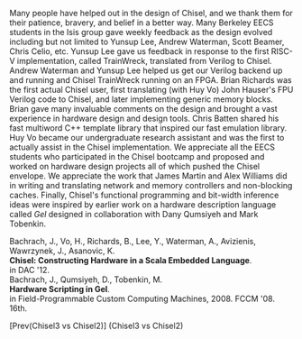 Many people have helped out in the design of Chisel, and we thank them
for their patience, bravery, and belief in a better way.  Many
Berkeley EECS students in the Isis group gave weekly feedback as the
design evolved including but not limited to Yunsup Lee, Andrew
Waterman, Scott Beamer, Chris Celio, etc.  Yunsup Lee gave us feedback
in response to the first RISC-V implementation, called TrainWreck,
translated from Verilog to Chisel.  Andrew Waterman and Yunsup Lee
helped us get our Verilog backend up and running and Chisel TrainWreck
running on an FPGA.  Brian Richards was the first actual Chisel user,
first translating (with Huy Vo) John Hauser's FPU Verilog code to
Chisel, and later implementing generic memory blocks.  Brian gave many
invaluable comments on the design and brought a vast experience in
hardware design and design tools.  Chris Batten shared his fast
multiword C++ template library that inspired our fast emulation
library.  Huy Vo became our undergraduate research assistant and was
the first to actually assist in the Chisel implementation.  We
appreciate all the EECS students who participated in the Chisel
bootcamp and proposed and worked on hardware design projects all of
which pushed the Chisel envelope.  We appreciate the work that James
Martin and Alex Williams did in writing and translating network and
memory controllers and non-blocking caches.  Finally, Chisel's
functional programming and bit-width inference ideas were inspired by
earlier work on a hardware description language called *Gel* designed in
collaboration with Dany Qumsiyeh and Mark Tobenkin.

<!--- Who else? --->

Bachrach, J., Vo, H., Richards, B., Lee, Y., Waterman, A., Avizienis, Wawrzynek, J., Asanovic, K.  
 **Chisel: Constructing Hardware in a Scala Embedded Language**.  
in DAC '12.  
Bachrach, J., Qumsiyeh, D., Tobenkin, M.  
 **Hardware Scripting in Gel**.  
in Field-Programmable Custom Computing Machines, 2008. FCCM '08. 16th.  

[Prev(Chisel3 vs Chisel2)]  (Chisel3 vs Chisel2)